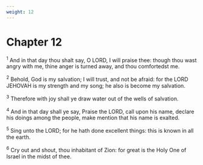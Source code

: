 ```yaml
---
weight: 12
---
```


# Chapter 12

<sup>1</sup> And in that day thou shalt say, O LORD, I will praise thee: though thou wast angry with me, thine anger is turned away, and thou comfortedst me. 

<sup>2</sup> Behold, God is my salvation; I will trust, and not be afraid: for the LORD JEHOVAH is my strength and my song; he also is become my salvation. 

<sup>3</sup> Therefore with joy shall ye draw water out of the wells of salvation. 

<sup>4</sup> And in that day shall ye say, Praise the LORD, call upon his name, declare his doings among the people, make mention that his name is exalted. 

<sup>5</sup> Sing unto the LORD; for he hath done excellent things: this is known in all the earth. 

<sup>6</sup> Cry out and shout, thou inhabitant of Zion: for great is the Holy One of Israel in the midst of thee. 


